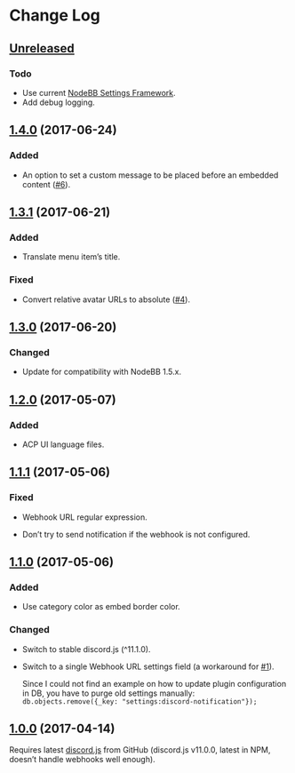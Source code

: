 # Change Log

## [Unreleased]

### Todo

* Use current [NodeBB Settings Framework](https://nodebb.readthedocs.io/en/latest/plugins/settings.html).
* Add debug logging.


## [1.4.0] \(2017-06-24\)

### Added

* An option to set a custom message to be placed before an embedded content ([#6]).


## [1.3.1] \(2017-06-21\)

### Added

* Translate menu item’s title.

### Fixed

* Convert relative avatar URLs to absolute ([#4]).


## [1.3.0] \(2017-06-20\)

### Changed

* Update for compatibility with NodeBB 1.5.x.


## [1.2.0] \(2017-05-07\)

### Added

* ACP UI language files.


## [1.1.1] \(2017-05-06\)

### Fixed

* Webhook URL regular expression.

* Don’t try to send notification if the webhook is not configured.


## [1.1.0] \(2017-05-06\)

### Added

* Use category color as embed border color.

### Changed

* Switch to stable discord.js (^11.1.0).

* Switch to a single Webhook URL settings field (a workaround for [#1]).

    Since I could not find an example on how to update plugin configuration in DB, you have to purge old settings manually: `db.objects.remove({_key: "settings:discord-notification"});`


## [1.0.0] \(2017-04-14\)

Requires latest [discord.js](https://github.com/hydrabolt/discord.js/) from GitHub (discord.js v11.0.0, latest in NPM, doesn’t handle webhooks well enough).


[Unreleased]: https://github.com/amargon/city-of-doors/compare/v1.4.0...master
[1.4.0]: https://github.com/amargon/city-of-doors/releases/tag/v1.4.0
[1.3.1]: https://github.com/amargon/city-of-doors/releases/tag/v1.3.1
[1.3.0]: https://github.com/amargon/city-of-doors/releases/tag/v1.3.0
[1.2.0]: https://github.com/amargon/city-of-doors/releases/tag/v1.2.0
[1.1.1]: https://github.com/amargon/city-of-doors/releases/tag/v1.1.1
[1.1.0]: https://github.com/amargon/city-of-doors/releases/tag/v1.1.0
[1.0.0]: https://github.com/amargon/city-of-doors/releases/tag/v1.0.0


[#1]: https://github.com/amargon/nodebb-plugin-discord-notification/issues/1
[#4]: https://github.com/amargon/nodebb-plugin-discord-notification/issues/4
[#6]: https://github.com/amargon/nodebb-plugin-discord-notification/pull/6
